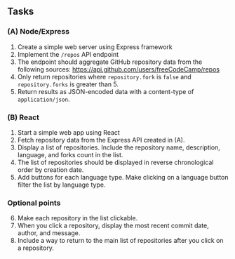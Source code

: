 Tasks
-----
### (A) Node/Express

1. Create a simple web server using Express framework
2. Implement the `/repos` API endpoint
3. The endpoint should aggregate GitHub repository data from the
following sources: https://api.github.com/users/freeCodeCamp/repos
4. Only return repositories where `repository.fork` is `false` and `repository.forks` is greater than 5.
5. Return results as JSON-encoded data with a content-type of `application/json`.

### (B) React

1. Start a simple web app using React
2. Fetch repository data from the Express API created in (A).
3. Display a list of repositories. Include the repository name, description, language, and forks count in the list.
4. The list of repositories should be displayed in reverse chronological order by creation date.
5. Add buttons for each language type. Make clicking on a language button filter the list by language type.

### Optional points
6. Make each repository in the list clickable.
7. When you click a repository, display the most recent commit date, author, and message.
8. Include a way to return to the main list of repositories after you click on a repository.